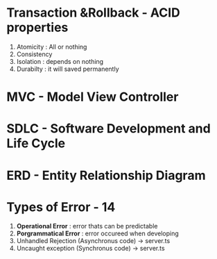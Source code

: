 # Transaction &Rollback - ACID properties

1. Atomicity : All or nothing
2. Consistency
3. Isolation : depends on nothing
4. Durabilty : it will saved permanently

# MVC - Model View Controller

# SDLC  - Software Development and Life Cycle

# ERD  - Entity Relationship Diagram

# Types of Error - 14

1. **Operational Error** : error thats can be predictable
2. **Porgrammatical Error** : error occureed when developing
3. Unhandled Rejection (Asynchronus code)  → server.ts
4. Uncaught exception (Synchronus code) → server.ts
